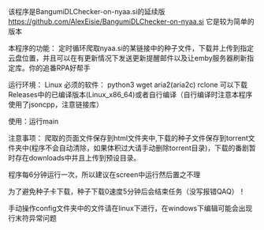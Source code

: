 该程序是BangumiDLChecker-on-nyaa.si的延续版
https://github.com/AlexEisie/BangumiDLChecker-on-nyaa.si
它是较为简单的版本

本程序的功能：
	定时循环爬取nyaa.si的某链接中的种子文件，下载并上传到指定云盘位置，并且可以在有更新情况下发送更新提醒邮件以及让emby服务器刷新指定库。你的追番RPA好帮手

运行环境：
	Linux
必须的软件：
	python3 wget aria2(aria2c) rclone
可以下载Releases中的已编译版本(Linux_x86_64)或者自行编译（自行编译时注意本程序使用了jsoncpp，注意链接库）

使用：运行main

注意事项：
爬取的页面文件保存到html文件夹中,下载的种子文件保存到torrent文件夹中(程序不会自动清除，如果体积过大请手动删除torrent目录)，下载的番剧暂时存在downloads中并且上传到预设目录。

程序每6分钟运行一次，所以建议在screen中运行然后置之不理

为了避免种子卡下载，种子下载0速度5分钟后会结束任务（没写报错QAQ）！

手动操作config文件夹中的文件请在linux下进行，在windows下编辑可能会出现行末符异常问题
